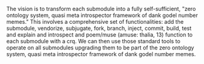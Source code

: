 The vision is to transform each submodule into a fully self-sufficient, "zero ontology system, quasi meta introspector framework of dank godel number memes." This involves a comprehensive set of functionalities: add the submodule, vendorize, subjugate, fork, branch, inject, commit, build, test and explain and introspect and poem/muse (amuse: thalia, 13) function to each submodule with a crq. We can then use those standard tools to operate on all submodules upgrading them to be part of the zero ontology system, quasi meta introspector framework of dank godel number memes.